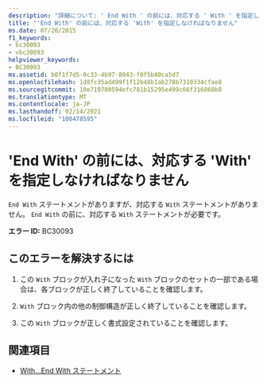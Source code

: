 ```yaml
---
description: "詳細について: ' End With ' の前には、対応する ' With ' を指定しなければなりません"
title: "'End With' の前には、対応する 'With' を指定しなければなりません"
ms.date: 07/20/2015
f1_keywords:
- bc30093
- vbc30093
helpviewer_keywords:
- BC30093
ms.assetid: b0f1f7d5-0c33-4b97-8043-f0f5b40ca5d7
ms.openlocfilehash: 1d8fc35ad499f1f12b48b1ab278b7310334cfae8
ms.sourcegitcommit: 10e719780594efc781b15295e499c66f316068b8
ms.translationtype: MT
ms.contentlocale: ja-JP
ms.lasthandoff: 02/14/2021
ms.locfileid: "100478595"
---
```

# <a name="end-with-must-be-preceded-by-a-matching-with"></a>'End With' の前には、対応する 'With' を指定しなければなりません

`End With` ステートメントがありますが、対応する `With` ステートメントがありません。 `End With` の前に、対応する `With` ステートメントが必要です。  
  
 **エラー ID:** BC30093  
  
## <a name="to-correct-this-error"></a>このエラーを解決するには  
  
1. この `With` ブロックが入れ子になった `With` ブロックのセットの一部である場合は、各ブロックが正しく終了していることを確認します。  
  
2. `With` ブロック内の他の制御構造が正しく終了していることを確認します。  
  
3. この `With` ブロックが正しく書式設定されていることを確認します。  
  
## <a name="see-also"></a>関連項目

- [With...End With ステートメント](../language-reference/statements/with-end-with-statement.md)
